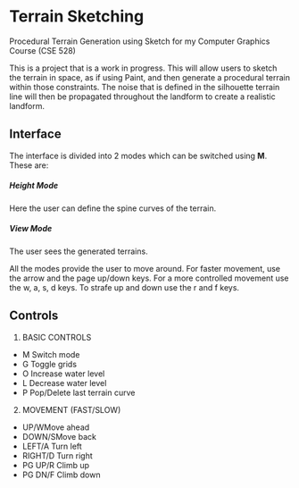 # Terrain Sketching
Procedural Terrain Generation using Sketch for my Computer Graphics Course (CSE 528)

This is a project that is a work in progress. This will allow users to sketch the terrain in space, as if using Paint, and then generate a procedural terrain within those constraints. The noise that is defined in the silhouette terrain line will then be propagated throughout the landform to create a realistic landform.

## Interface
The interface is divided into 2 modes which can be switched using **M**. These are:

##### Height Mode
Here the user can define the spine curves of the terrain.

##### View Mode
The user sees the generated terrains.

All the modes provide the user to move around. For faster movement, use the arrow and the page up/down keys. For a more controlled movement use the w, a, s, d keys. To strafe up and down use the r and f keys.


## Controls
1. BASIC CONTROLS
- M Switch mode
- G Toggle grids
- O Increase water level
- L Decrease water level
- P Pop/Delete last terrain curve
2. MOVEMENT (FAST/SLOW)
- UP/WMove ahead
- DOWN/SMove back
- LEFT/A Turn left
- RIGHT/D Turn right
- PG UP/R Climb up
- PG DN/F Climb down

